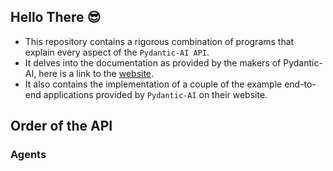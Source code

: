 **Hello There 😎**
--

- This repository contains a rigorous combination of programs that explain every aspect of the `Pydantic-AI API`.
- It delves into the documentation as provided by the makers of Pydantic-AI, here is a link to the [website](https://ai.pydantic.dev/).
- It also contains the implementation of a couple of the example end-to-end applications provided by `Pydantic-AI` on their website.


## Order of the API

### Agents